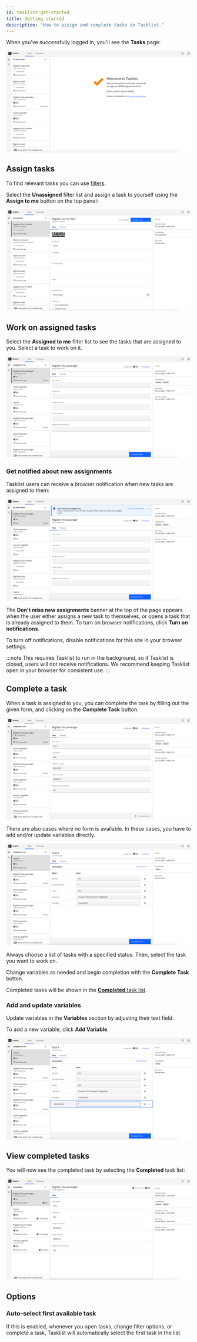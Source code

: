 ```yaml
---
id: tasklist-get-started
title: Getting started
description: "How to assign and complete tasks in Tasklist."
---
```


When you've successfully logged in, you'll see the **Tasks** page:

![tasklist-start-screen](../img/tasklist-start-screen_light.png)

## Assign tasks

To find relevant tasks you can use [filters](./using-filters.md).

Select the **Unassigned** filter list and assign a task to yourself using the **Assign to me** button on the top panel:

![tasklist-claim](img/tasklist-claim_light.png)

## Work on assigned tasks

Select the **Assigned to me** filter list to see the tasks that are assigned to you. Select a task to work on it.

![tasklist-claimed-by-me-list](img/tasklist-claimed-by-me-list_light.png)

### Get notified about new assignments

Tasklist users can receive a browser notification when new tasks are assigned to them:

![Tasklist notifications banner](./img/tasklist-notifications.png)

The **Don't miss new assignments** banner at the top of the page appears when the user either assigns a new task to themselves, or opens a task that is already assigned to them. To turn on browser notifications, click **Turn on notifications**.

To turn off notifications, disable notifications for this site in your browser settings.

:::note
This requires Tasklist to run in the background, so if Tasklist is closed, users will not receive notifications. We recommend keeping Tasklist open in your browser for consistent use.
:::

## Complete a task

When a task is assigned to you, you can complete the task by filling out the given form, and clicking on the **Complete Task** button.

![tasklist-completing-task](img/tasklist-completing-task_light.png)

There are also cases where no form is available. In these cases, you have to add and/or update variables directly.

![tasklist-with-variables-claimed-by-me](img/tasklist-with-variables-claimed-by-me_light.png)

Always choose a list of tasks with a specified status. Then, select the task you want to work on.

Change variables as needed and begin completion with the **Complete Task** button.

Completed tasks will be shown in the [**Completed** task list](#completed-tasks).

### Add and update variables

Update variables in the **Variables** section by adjusting their text field.

To add a new variable, click **Add Variable**.

![tasklist-complete-task](img/tasklist-complete-task_light.png)

## View completed tasks

You will now see the completed task by selecting the **Completed** task list:

![tasklist-task-completed](img/tasklist-task-completed_light.png)

## Options

### Auto-select first available task

If this is enabled, whenever you open tasks, change filter options, or complete a task, Tasklist will automatically select the first task in the list.
